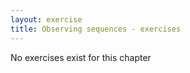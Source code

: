 ```yaml
---
layout: exercise
title: Observing sequences - exercises
---
```


No exercises exist for this chapter